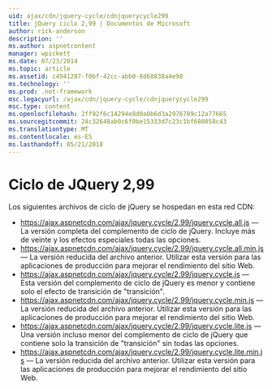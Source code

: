 ```yaml
---
uid: ajax/cdn/jquery-cycle/cdnjquerycycle299
title: jQuery ciclo 2,99 | Documentos de Microsoft
author: rick-anderson
description: ''
ms.author: aspnetcontent
manager: wpickett
ms.date: 07/23/2014
ms.topic: article
ms.assetid: c4941287-f0bf-42cc-abb0-8d68838a4e98
ms.technology: ''
ms.prod: .net-framework
msc.legacyurl: /ajax/cdn/jquery-cycle/cdnjquerycycle299
msc.type: content
ms.openlocfilehash: 2ff92f6c14294e8d0a0b6d3a2976789c12a77665
ms.sourcegitcommit: 24c32648ab0c6f0be15333d7c23c1bf680858c43
ms.translationtype: MT
ms.contentlocale: es-ES
ms.lasthandoff: 05/21/2018
---
```

<a name="jquery-cycle-299"></a>Ciclo de JQuery 2,99
====================
Los siguientes archivos de ciclo de jQuery se hospedan en esta red CDN:

- https://ajax.aspnetcdn.com/ajax/jquery.cycle/2.99/jquery.cycle.all.js &mdash; La versión completa del complemento de ciclo de jQuery. Incluye más de veinte y los efectos especiales todas las opciones.
- https://ajax.aspnetcdn.com/ajax/jquery.cycle/2.99/jquery.cycle.all.min.js &mdash; La versión reducida del archivo anterior. Utilizar esta versión para las aplicaciones de producción para mejorar el rendimiento del sitio Web.
- https://ajax.aspnetcdn.com/ajax/jquery.cycle/2.99/jquery.cycle.js &mdash; Esta versión del complemento de ciclo de jQuery es menor y contiene solo el efecto de transición de "transición".
- https://ajax.aspnetcdn.com/ajax/jquery.cycle/2.99/jquery.cycle.min.js &mdash; La versión reducida del archivo anterior. Utilizar esta versión para las aplicaciones de producción para mejorar el rendimiento del sitio Web.
- https://ajax.aspnetcdn.com/ajax/jquery.cycle/2.99/jquery.cycle.lite.js &mdash; Una versión incluso menor del complemento de ciclo de jQuery que contiene solo la transición de "transición" sin todas las opciones.
- https://ajax.aspnetcdn.com/ajax/jquery.cycle/2.99/jquery.cycle.lite.min.js &mdash; La versión reducida del archivo anterior. Utilizar esta versión para las aplicaciones de producción para mejorar el rendimiento del sitio Web.
